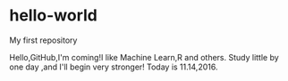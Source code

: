 # hello-world
My first repository

Hello,GitHub,I'm coming!I like Machine Learn,R and others.
Study little by one day ,and I'll begin very stronger!
Today is 11.14,2016.
